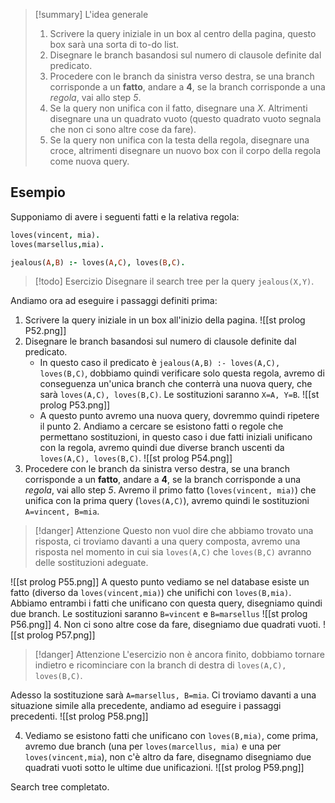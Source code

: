 >[!summary]  L'idea generale
>1. Scrivere la query iniziale in un box al centro della pagina, questo box sarà una sorta di to-do list.
>2. Disegnare le branch basandosi sul numero di clausole definite dal predicato.
>3. Procedere con le branch da sinistra verso destra, se una branch corrisponde a un **fatto**, andare a **4**, se la branch corrisponde a una *regola*, vai allo step *5*.
>4. Se la query non unifica con il fatto, disegnare una $X$. Altrimenti disegnare una un quadrato vuoto (questo quadrato vuoto segnala che non ci sono altre cose da fare).
>5. Se la query non unifica con la testa della regola, disegnare una croce, altrimenti disegnare un nuovo box con il corpo della regola come nuova query.

## Esempio
Supponiamo di avere i seguenti fatti e la relativa regola:
```Prolog
loves(vincent, mia).
loves(marsellus,mia).

jealous(A,B) :- loves(A,C), loves(B,C).
```
>[!todo] Esercizio
>Disegnare il search tree per la query `jealous(X,Y)`.

Andiamo ora ad eseguire i passaggi definiti prima:
1. Scrivere la query iniziale in un box all'inizio della pagina.
![[st prolog P52.png]]
2. Disegnare le branch basandosi sul numero di clausole definite dal predicato.
	-  In questo caso il predicato è `jealous(A,B) :- loves(A,C), loves(B,C)`, dobbiamo quindi verificare solo questa regola, avremo di conseguenza un'unica branch che conterrà una nuova query, che sarà `loves(A,C), loves(B,C)`. Le sostituzioni saranno `X=A, Y=B`.
![[st prolog P53.png]]
    - A questo punto avremo una nuova query, dovremmo quindi ripetere il punto 2. Andiamo a cercare se esistono fatti o regole che permettano sostituzioni, in questo caso i due fatti iniziali unificano con la regola, avremo quindi due diverse branch uscenti da `loves(A,C), loves(B,C)`.
![[st prolog P54.png]]
3. Procedere con le branch da sinistra verso destra, se una branch corrisponde a un **fatto**, andare a **4**, se la branch corrisponde a una *regola*, vai allo step *5*.
Avremo il primo fatto (`loves(vincent, mia)`) che unifica con la prima query (`loves(A,C)`), avremo quindi le sostituzioni `A=vincent, B=mia`.
>[!danger] Attenzione
>Questo non vuol dire che abbiamo trovato una risposta, ci troviamo davanti a una query composta, avremo una risposta nel momento in cui sia `loves(A,C)` che  `loves(B,C)` avranno delle sostituzioni adeguate.

![[st prolog P55.png]]
A questo punto vediamo se nel database esiste un fatto (diverso da `loves(vincent,mia)`) che unifichi con `loves(B,mia)`.
Abbiamo entrambi i fatti che unificano con questa query, disegniamo quindi due branch.
Le sostituzioni saranno `B=vincent` e `B=marsellus`
![[st prolog P56.png]]
4. Non ci sono altre cose da fare, disegniamo due quadrati vuoti.
![[st prolog P57.png]]
>[!danger] Attenzione
>L'esercizio non è ancora finito, dobbiamo tornare indietro e ricominciare con la branch di destra di `loves(A,C), loves(B,C)`.

Adesso la sostituzione sarà `A=marsellus, B=mia`. Ci troviamo davanti a una situazione simile alla precedente, andiamo ad eseguire i passaggi precedenti.
![[st prolog P58.png]]

4. Vediamo se esistono fatti che unificano con `loves(B,mia)`, come prima, avremo due branch (una per `loves(marcellus, mia)` e una per `loves(vincent,mia`), non c'è altro da fare, disegnamo disegniamo due quadrati vuoti sotto le ultime due unificazioni.
![[st prolog P59.png]]

Search tree completato.